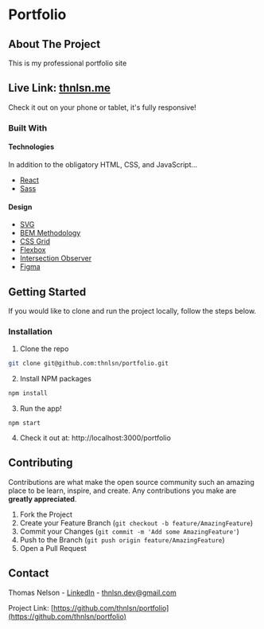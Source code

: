 # Portfolio

<!-- <p align="center">
  <img src="../assets/Electoral Map.gif?raw=true" />
</p> -->

<!-- ABOUT THE PROJECT -->

## About The Project

This is my professional portfolio site

## Live Link: [thnlsn.me](https://www.thnlsn.me/)

Check it out on your phone or tablet, it's fully responsive!

### Built With

#### Technologies

In addition to the obligatory HTML, CSS, and JavaScript...

- [React](https://reactjs.org/)
- [Sass](https://sass-lang.com/)

#### Design

- [SVG](https://developer.mozilla.org/en-US/docs/Web/SVG)
- [BEM Methodology](https://en.bem.info/methodology/)
- [CSS Grid](https://developer.mozilla.org/en-US/docs/Web/CSS/CSS_Grid_Layout)
- [Flexbox](https://developer.mozilla.org/en-US/docs/Glossary/Flexbox)
- [Intersection Observer](https://developer.mozilla.org/en-US/docs/Web/API/Intersection_Observer_API)
- [Figma](https://www.figma.com/)

<!-- GETTING STARTED -->

## Getting Started

If you would like to clone and run the project locally, follow the steps below.

### Installation

1. Clone the repo

```sh
git clone git@github.com:thnlsn/portfolio.git
```

2. Install NPM packages

```sh
npm install
```

3. Run the app!

```JS
npm start
```

4. Check it out at: http://localhost:3000/portfolio

<!-- CONTRIBUTING -->

## Contributing

Contributions are what make the open source community such an amazing place to be learn, inspire, and create. Any contributions you make are **greatly appreciated**.

1. Fork the Project
2. Create your Feature Branch (`git checkout -b feature/AmazingFeature`)
3. Commit your Changes (`git commit -m 'Add some AmazingFeature'`)
4. Push to the Branch (`git push origin feature/AmazingFeature`)
5. Open a Pull Request

<!-- CONTACT -->

## Contact

Thomas Nelson - [LinkedIn](https://www.linkedin.com/in/thnlsn/) - thnlsn.dev@gmail.com

Project Link: [https://github.com/thnlsn/portfolio](https://github.com/thnlsn/portfolio)
